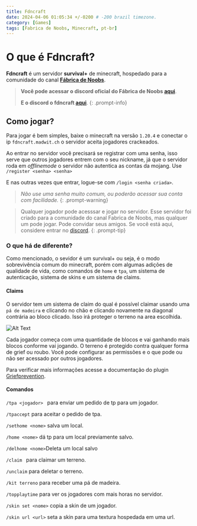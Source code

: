 ```yaml
---
title: Fdncraft
date: 2024-04-06 01:05:34 +/-0200 # -200 brazil timezone.
category: [Games]
tags: [Fabrica de Noobs, Minecraft, pt-br]
---
```


# O que é Fdncraft?


**Fdncraft** é um servidor **survival+** de minecraft, hospedado para a comunidade do canal **[Fábrica de Noobs](https://www.youtube.com/@fabricadenoobs)**.

>**Você pode acessar o discord oficial do Fábrica de Noobs [aqui](https://discord.gg/fdn)**.
>
>**E o discord o fdncraft [aqui](https://discord.gg/Z9QRfR4qCP)**.
{: .prompt-info}


## Como jogar?


Para jogar é bem simples, baixe o minecraft na versão ```1.20.4``` e conectar o ip ```fdncraft.madwit.ch``` o servidor aceita jogadores crackeados.

Ao entrar no servidor você precisará se registrar com uma senha, isso serve que outros jogadores entrem com o seu nickname, já que o servidor roda em _offlinemode_ o servidor não autentica as contas da mojang. Use ```/register <senha> <senha>``` 

E nas outras vezes que entrar, logue-se com ```/login <senha criada>```.


> _Não use uma senha muito comum, ou poderão acessar sua conta com facilidade._
{: .prompt-warning}


>Qualquer jogador pode acesssar e jogar no servidor. Esse servidor foi criado para a comunidade do canal Fabrica de Noobs, mas qualquer um pode jogar. Pode convidar seus amigos. Se você está aqui, considere entrar no [discord](https://discord.gg/fdn).
{: .prompt-tip}


### O que há de diferente?

Como mencionado, o sevidor é um survival+ ou seja, é o modo sobrevivência comum do minecraft, porém com algumas adições de qualidade de vida, como comandos de ```home``` e ```tpa```, um sistema de autenticação, sistema de skins e um sistema de claims.
#### Claims
O servidor tem  um sistema de claim do qual é possível claimar usando uma ```pá de madeira``` e clicando no chão e clicando novamente na diagonal contrária ao bloco clicado. Isso irá proteger o terreno na area escolhida.

![Alt Text](https://media.giphy.com/media/vFKqnCdLPNOKc/giphy.gif)

Cada jogador começa com uma quantidade de blocos e vai ganhando mais blocos conforme vai jogando. O terreno é protegido contra qualquer forma de grief ou roubo. Você pode  configurar as permissões e o que pode ou não ser acessado por outros jogadores.

Para verificar mais informações acesse a documentação do plugin [Griefprevention](https://docs.griefprevention.com/commands/).


#### Comandos

```/tpa <jogador> ``` para enviar um pedido de tp para um jogador.

```/tpaccept``` para aceitar o pedido de tpa.

```/sethome <nome>``` salva um local.

```/home <nome>``` dá tp para um local previamente salvo.

```/delhome <nome>```Deleta um local salvo

```/claim ``` para claimar um terreno.

```/unclaim``` para deletar o terreno.

```/kit terreno``` para receber uma pá de madeira.

```/topplaytime``` para ver os jogadores com mais horas no servidor.

```/skin set <nome>``` copia a skin de um jogador.

```/skin url <url>``` seta a skin para uma textura hospedada em uma url.